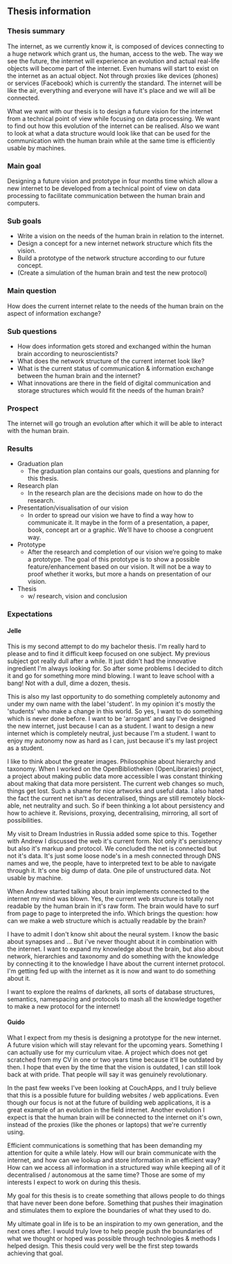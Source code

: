 ## Thesis information
### Thesis summary
The internet, as we currently know it, is composed of devices connecting to a huge network which grant us, the human, access to the web. The way we see the future, the internet will experience an evolution and actual real-life objects will become part of the internet. Even humans will start to exist on the internet as an actual object. Not through proxies like devices (phones) or services (Facebook) which is currently the standard. The internet will be like the air, everything and everyone will have it's place and we will all be connected.

What we want with our thesis is to design a future vision for the internet from a technical point of view while focusing on data processing. We want to find out how this evolution of the internet can be realised. Also we want to look at what a data structure would look like that can be used for the communication with the human brain while at the same time is efficiently usable by machines.

### Main goal
Designing a future vision and prototype in four months time which allow a new internet to be developed from a technical point of view on data processing to facilitate communication between the human brain and computers.

### Sub goals
* Write a vision on the needs of the human brain in relation to the internet.
* Design a concept for a new internet network structure which fits the vision.
* Build a prototype of the network structure according to our future concept.
* (Create a simulation of the human brain and test the new protocol)

### Main question
How does the current internet relate to the needs of the human brain on the aspect of information exchange?

### Sub questions
* How does information gets stored and exchanged within the human brain according to neuroscientists?
* What does the network structure of the current internet look like?
* What is the current status of communication & information exchange between the human brain and the internet?
* What innovations are there in the field of digital communication and storage structures which would fit the needs of the human brain?

### Prospect
The internet will go trough an evolution after which it will be able to interact with the human brain.

### Results
* Graduation plan
	* The graduation plan contains our goals, questions and planning for this thesis. 
* Research plan
	* In the research plan are the decisions made on how to do the research.
* Presentation/visualisation of our vision
	* In order to spread our vision we have to find a way how to communicate it. It maybe in the form of a presentation, a paper, book, concept art or a graphic. We’ll have to choose a congruent way.
* Prototype
	* After the research and completion of our vision we’re going to make a prototype. The goal of this prototype is to show a possible feature/enhancement based on our vision. It will not be a way to proof whether it works, but more a hands on presentation of our vision.
* Thesis 
	* w/ research, vision and conclusion

### Expectations
#### Jelle
This is my second attempt to do my bachelor thesis. I'm really hard to please and to find it difficult keep focused on one subject. My previous subject got really dull after a while. It just didn't had the innovative ingredient I'm always looking for. So after some problems I decided to ditch it and go for something more mind blowing. I want to leave school with a bang! Not with a dull, dime a dozen, thesis.

This is also my last opportunity to do something completely autonomy and under my own name with the label 'student'. In my opinion it's mostly the 'students' who make a change in this world. So yes, I want to do something which is never done before. I want to be 'arrogant' and say I've designed the new internet, just because I can as a student. I want to design a new internet which is completely neutral, just because I'm a student. I want to enjoy my autonomy now as hard as I can, just because it's my last project as a student.

I like to think about the greater images. Philosophise about hierarchy and taxonomy. When I worked on the OpenBibliotheken (OpenLibraries) project, a project about making public data more accessible I was constant thinking about making that data more persistent. The current web changes so much, things get lost. Such a shame for nice artworks and useful data. I also hated the fact the current net isn't as decentralised, things are still remotely block-able, net neutrality and such. So if been thinking a lot about persistency and how to achieve it. Revisions, proxying, decentralising, mirroring, all sort of possibilities. 

My visit to Dream Industries in Russia added some spice to this. Together with Andrew I discussed the web it's current form. Not only it's persistency but also it's markup and protocol. We concluded the net is connected but not it's data. It's just some loose node's in a mesh connected through DNS names and we, the people, have to interpreted text to be able to navigate through it. It's one big dump of data. One pile of unstructured data. Not usable by machine.

When Andrew started talking about brain implements connected to the internet my mind was blown. Yes, the current web structure is totally not readable by the human brain in it's raw form. The brain would have to surf from page to page to interpreted the info. Which brings the question: how can we make a web structure which is actually readable by the brain?

I have to admit I don't know shit about the neural system. I know the basic about synapses and ... But i've never thought about it in combination with the internet. I want to expand my knowledge about the brain, but also about network, hierarchies and taxonomy and do something with the knowledge by connecting it to the knowledge I have about the current internet protocol. I'm getting fed up with the internet as it is now and want to do something about it.

I want to explore the realms of darknets, all sorts of database structures, semantics, namespacing and protocols to mash all the knowledge together to make a new protocol for the internet!

#### Guido
What I expect from my thesis is designing a prototype for the new internet. A future vision which will stay relevant for the upcoming years. Something I can actually use for my curriculum vitae. A project which does not get scratched from my CV in one or two years time because it'll be outdated by then. I hope that even by the time that the vision is outdated, I can still look back at with pride. That people will say it was genuinely revolutionary.

In the past few weeks I've been looking at CouchApps, and I truly believe that this is a possible future for building websites / web applications. Even though our focus is not at the future of building web applications, it is a great example of an evolution in the field internet. Another evolution I expect is that the human brain will be connected to the internet on it's own, instead of the proxies (like the phones or laptops) that we're currently using.

Efficient communications is something that has been demanding my attention for quite a while lately. How will our brain communicate with the internet, and how can we lookup and store information in an efficient way? How can we access all information in a structured way while keeping all of it decentralised / autonomous at the same time? Those are some of my interests I expect to work on during this thesis.

My goal for this thesis is to create something that allows people to do things that have never been done before. Something that pushes their imagination and stimulates them to explore the boundaries of what they used to do.

My ultimate goal in life is to be an inspiration to my own generation, and the next ones after. I would truly love to help people push the boundaries of what we thought or hoped was possible through technologies & methods I helped design. This thesis could very well be the first step towards achieving that goal.